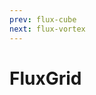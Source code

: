 ```yaml
---
prev: flux-cube
next: flux-vortex
---
```


# FluxGrid

<ClientOnly>
   <demos-components-FluxGrid />
</ClientOnly>
